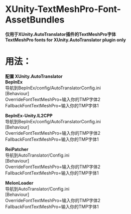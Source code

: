 # XUnity-TextMeshPro-Font-AssetBundles
**仅用于XUnity.AutoTranslator插件的TextMeshPro字体**   
**TextMeshPro fonts for XUnity.AutoTranslator plugin only**

# 用法：
**配置 XUnity.AutoTranslator**  
**BepInEx**  
导航到BepInEx/config/AutoTranslatorConfig.ini  
[Behaviour]  
OverrideFontTextMeshPro=输入你的TMP字体2  
FallbackFontTextMeshPro=输入你的TMP字体1  

**BepInEx-Unity.IL2CPP**  
导航到BepInEx/config/AutoTranslatorConfig.ini  
[Behaviour]  
OverrideFontTextMeshPro=输入你的TMP字体2  
FallbackFontTextMeshPro=输入你的TMP字体1

**ReiPatcher**  
导航到AutoTranslator/Config.ini  
[Behaviour]  
OverrideFontTextMeshPro=输入你的TMP字体2  
FallbackFontTextMeshPro=输入你的TMP字体1

**MelonLoader**  
导航到AutoTranslator/Config.ini  
[Behaviour]  
OverrideFontTextMeshPro=输入你的TMP字体2  
FallbackFontTextMeshPro=输入你的TMP字体1
